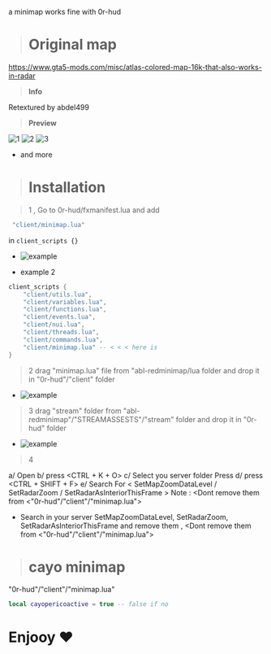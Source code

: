 
a minimap works fine with 0r-hud 

> # Original map

https://www.gta5-mods.com/misc/atlas-colored-map-16k-that-also-works-in-radar

> **Info**

Retextured by abdel499

> **Preview**

![1](image-3.png)
![2](image.png)
![3](image-1.png)
- and more
> # Installation

> 1 , Go to 0r-hud/fxmanifest.lua and add 

```lua
 "client/minimap.lua"
```
in ```client_scripts {}```

- ![example](image-1.png)

- example 2
```lua
client_scripts {
    "client/utils.lua",
    "client/variables.lua",
    "client/functions.lua",
    "client/events.lua",
    "client/nui.lua",
    "client/threads.lua",
    "client/commands.lua",
    "client/minimap.lua" -- < < < here is
}
```

> 2 drag "minimap.lua" file from "abl-redminimap/lua folder and drop it in "0r-hud"/"client" folder
- ![example](image.png)


> 3 drag "stream" folder  from "abl-redminimap"/"STREAMASSESTS"/"stream" folder and drop it in "0r-hud" folder
- ![example](image-2.png)

> 4 


a/ Open <Visual Studio Code> 
b/ press <CTRL + K + O> 
c/ Select you server folder Press <open> 
d/ press <CTRL + SHIFT + F> 
e/ Search For <     SetMapZoomDataLevel / SetRadarZoom / SetRadarAsInteriorThisFrame      > <and remove them>
Note : <Dont remove them from <"0r-hud"/"client"/"minimap.lua">

- Search in your server SetMapZoomDataLevel, SetRadarZoom, SetRadarAsInteriorThisFrame and remove them , <Dont remove them from <"0r-hud"/"client"/"minimap.lua">

> # cayo minimap

<go to > "0r-hud"/"client"/"minimap.lua" <and set>  

```lua
local cayopericoactive = true -- false if no
```


# Enjooy ❤



